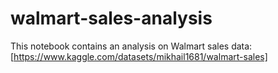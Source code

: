 # walmart-sales-analysis
This notebook contains an analysis on Walmart sales data:
[https://www.kaggle.com/datasets/mikhail1681/walmart-sales]
